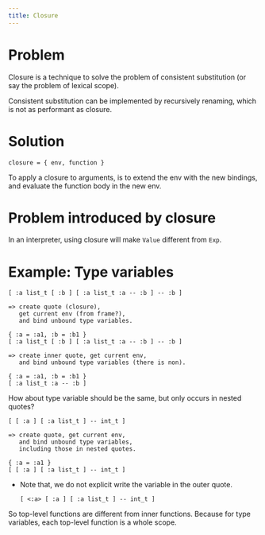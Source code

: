 ```yaml
---
title: Closure
---
```


# Problem

Closure is a technique to solve
the problem of consistent substitution
(or say the problem of lexical scope).

Consistent substitution can be implemented by
recursively renaming, which is not as performant as closure.

# Solution

```
closure = { env, function }
```

To apply a closure to arguments,
is to extend the env with the new bindings,
and evaluate the function body in the new env.

# Problem introduced by closure

In an interpreter, using closure
will make `Value` different from `Exp`.

# Example: Type variables

```
[ :a list_t [ :b ] [ :a list_t :a -- :b ] -- :b ]

=> create quote (closure),
   get current env (from frame?),
   and bind unbound type variables.

{ :a = :a1, :b = :b1 }
[ :a list_t [ :b ] [ :a list_t :a -- :b ] -- :b ]

=> create inner quote, get current env,
   and bind unbound type variables (there is non).

{ :a = :a1, :b = :b1 }
[ :a list_t :a -- :b ]
```

How about type variable should be the same, but only occurs in nested quotes?

```
[ [ :a ] [ :a list_t ] -- int_t ]

=> create quote, get current env,
   and bind unbound type variables,
   including those in nested quotes.

{ :a = :a1 }
[ [ :a ] [ :a list_t ] -- int_t ]
```

- Note that, we do not explicit write the variable in the outer quote.

  ```
  [ <:a> [ :a ] [ :a list_t ] -- int_t ]
  ```

So top-level functions are different from inner functions.
Because for type variables, each top-level function is a whole scope.
